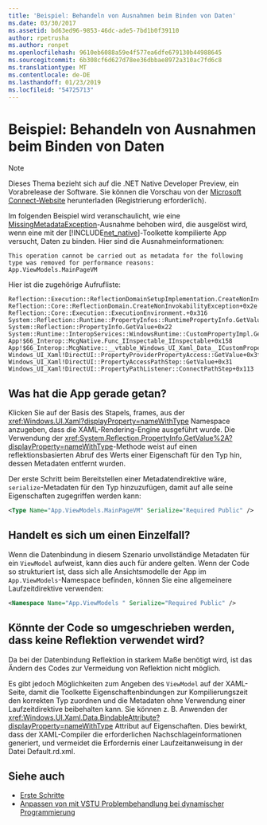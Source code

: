 ```yaml
---
title: 'Beispiel: Behandeln von Ausnahmen beim Binden von Daten'
ms.date: 03/30/2017
ms.assetid: bd63ed96-9853-46dc-ade5-7bd1b0f39110
author: rpetrusha
ms.author: ronpet
ms.openlocfilehash: 9610eb6088a59e4f577ea6dfe679130b44988645
ms.sourcegitcommit: 6b308cf6d627d78ee36dbbae8972a310ac7fd6c8
ms.translationtype: MT
ms.contentlocale: de-DE
ms.lasthandoff: 01/23/2019
ms.locfileid: "54725713"
---
```

# <a name="example-handling-exceptions-when-binding-data"></a>Beispiel: Behandeln von Ausnahmen beim Binden von Daten
> [!NOTE]
>  Dieses Thema bezieht sich auf die .NET Native Developer Preview, ein Vorabrelease der Software. Sie können die Vorschau von der [Microsoft Connect-Website](https://go.microsoft.com/fwlink/?LinkId=394611) herunterladen (Registrierung erforderlich).  
  
 Im folgenden Beispiel wird veranschaulicht, wie eine [MissingMetadataException](../../../docs/framework/net-native/missingmetadataexception-class-net-native.md)-Ausnahme behoben wird, die ausgelöst wird, wenn eine mit der [!INCLUDE[net_native](../../../includes/net-native-md.md)]-Toolkette kompilierte App versucht, Daten zu binden. Hier sind die Ausnahmeinformationen:  
  
```  
This operation cannot be carried out as metadata for the following type was removed for performance reasons:   
App.ViewModels.MainPageVM  
```  
  
 Hier ist die zugehörige Aufrufliste:  
  
```  
Reflection::Execution::ReflectionDomainSetupImplementation.CreateNonInvokabilityException+0x238  
Reflection::Core::ReflectionDomain.CreateNonInvokabilityException+0x2e  
Reflection::Core::Execution::ExecutionEnvironment.+0x316  
System::Reflection::Runtime::PropertyInfos::RuntimePropertyInfo.GetValue+0x1cb  
System::Reflection::PropertyInfo.GetValue+0x22  
System::Runtime::InteropServices::WindowsRuntime::CustomPropertyImpl.GetValue+0x42  
App!$66_Interop::McgNative.Func_IInspectable_IInspectable+0x158  
App!$66_Interop::McgNative::__vtable_Windows_UI_Xaml_Data__ICustomProperty.GetValue__STUB+0x46  
Windows_UI_Xaml!DirectUI::PropertyProviderPropertyAccess::GetValue+0x3f   
Windows_UI_Xaml!DirectUI::PropertyAccessPathStep::GetValue+0x31   
Windows_UI_Xaml!DirectUI::PropertyPathListener::ConnectPathStep+0x113  
```  
  
## <a name="what-was-the-app-doing"></a>Was hat die App gerade getan?  
 Klicken Sie auf der Basis des Stapels, frames, aus der <xref:Windows.UI.Xaml?displayProperty=nameWithType> Namespace anzugeben, dass die XAML-Rendering-Engine ausgeführt wurde.   Die Verwendung der <xref:System.Reflection.PropertyInfo.GetValue%2A?displayProperty=nameWithType>-Methode weist auf einen reflektionsbasierten Abruf des Werts einer Eigenschaft für den Typ hin, dessen Metadaten entfernt wurden.  
  
 Der erste Schritt beim Bereitstellen einer Metadatendirektive wäre, `serialize`-Metadaten für den Typ hinzuzufügen, damit auf alle seine Eigenschaften zugegriffen werden kann:  
  
```xml  
<Type Name="App.ViewModels.MainPageVM" Serialize="Required Public" />  
```  
  
## <a name="is-this-an-isolated-case"></a>Handelt es sich um einen Einzelfall?  
 Wenn die Datenbindung in diesem Szenario unvollständige Metadaten für ein `ViewModel` aufweist, kann dies auch für andere gelten.  Wenn der Code so strukturiert ist, dass sich alle Ansichtsmodelle der App im `App.ViewModels`-Namespace befinden, können Sie eine allgemeinere Laufzeitdirektive verwenden:  
  
```xml  
<Namespace Name="App.ViewModels " Serialize="Required Public" />  
```  
  
## <a name="could-the-code-be-rewritten-to-not-use-reflection"></a>Könnte der Code so umgeschrieben werden, dass keine Reflektion verwendet wird?  
 Da bei der Datenbindung Reflektion in starkem Maße benötigt wird, ist das Ändern des Codes zur Vermeidung von Reflektion nicht möglich.  
  
 Es gibt jedoch Möglichkeiten zum Angeben des `ViewModel` auf der XAML-Seite, damit die Toolkette Eigenschaftenbindungen zur Kompilierungszeit den korrekten Typ zuordnen und die Metadaten ohne Verwendung einer Laufzeitdirektive beibehalten kann.  Sie können z. B. Anwenden der <xref:Windows.UI.Xaml.Data.BindableAttribute?displayProperty=nameWithType> Attribut auf Eigenschaften. Dies bewirkt, dass der XAML-Compiler die erforderlichen Nachschlageinformationen generiert, und vermeidet die Erfordernis einer Laufzeitanweisung in der Datei Default.rd.xml.  
  
## <a name="see-also"></a>Siehe auch
- [Erste Schritte](../../../docs/framework/net-native/getting-started-with-net-native.md)
- [Anpassen von mit VSTU Problembehandlung bei dynamischer Programmierung](../../../docs/framework/net-native/example-troubleshooting-dynamic-programming.md)
